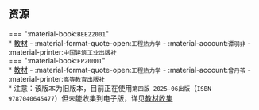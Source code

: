 ## 资源  
=== ":material-book:`BEE22001`"  
    * [教材](http://api.cqu-openlib.cn/file?key=i26A42950bud) - :material-format-quote-open:`工程热力学` - :material-account:`谭羽非` - :material-printer:`中国建筑工业出版社`  
=== ":material-book:`EP20001`"  
    * [教材](http://api.cqu-openlib.cn/file?key=iCBGR28xoc4j) - :material-format-quote-open:`工程热力学` - :material-account:`曾丹苓` - :material-printer:`高等教育出版社`  
        * 注意：该版本为旧版本，目前正在使用`第四版 2025-06出版`（`ISBN 9787040645477`）但未能收集到电子版，详见[教材收集](../sundry/待办事项/textbook.md)